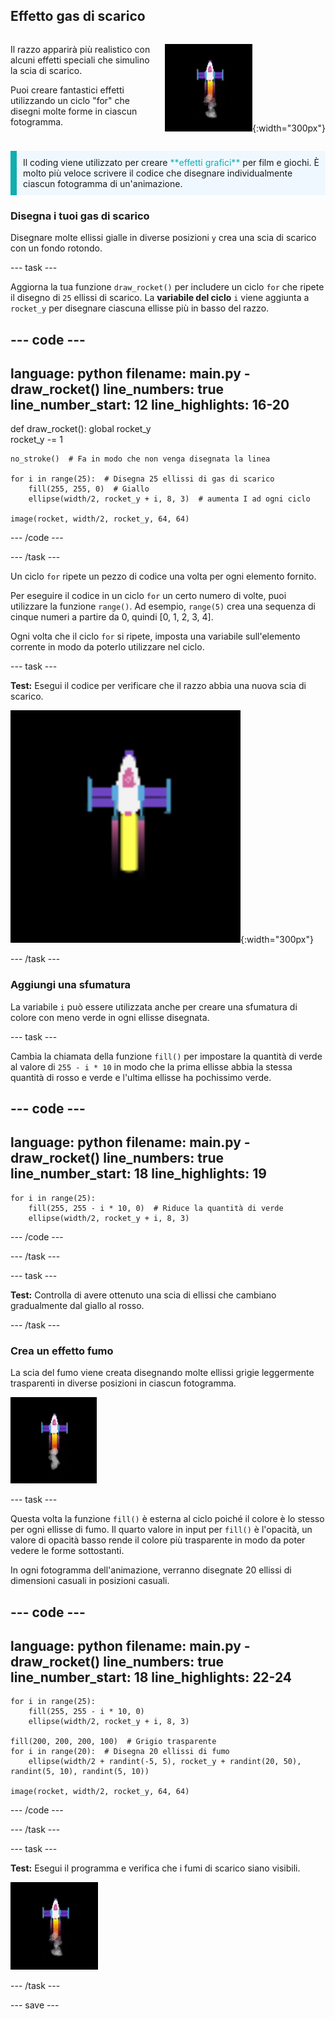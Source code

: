 ## Effetto gas di scarico

<div style="display: flex; flex-wrap: wrap">
<div style="flex-basis: 200px; flex-grow: 1; margin-right: 15px;">

Il razzo apparirà più realistico con alcuni effetti speciali che simulino la scia di scarico. 

Puoi creare fantastici effetti utilizzando un ciclo "for" che disegni molte forme in ciascun fotogramma.

</div>
<div>

![The rocket mid flight with an exhaust trail.](images/flying_rocket.gif){:width="300px"}

</div>
</div>

<p style="border-left: solid; border-width:10px; border-color: #0faeb0; background-color: aliceblue; padding: 10px;">
Il coding viene utilizzato per creare <span style="color: #0faeb0">**effetti grafici**</span> per film e giochi. È molto più veloce scrivere il codice che disegnare individualmente ciascun fotogramma di un'animazione. </p>

### Disegna i tuoi gas di scarico

Disegnare molte ellissi gialle in diverse posizioni `y` crea una scia di scarico con un fondo rotondo.

--- task ---

Aggiorna la tua funzione `draw_rocket()` per includere un ciclo `for` che ripete il disegno di `25` ellissi di scarico. La  **variabile del ciclo** `i` viene aggiunta a `rocket_y` per disegnare ciascuna ellisse più in basso del razzo.

--- code ---
---
language: python filename: main.py - draw_rocket() line_numbers: true line_number_start: 12
line_highlights: 16-20
---

def draw_rocket(): global rocket_y   
rocket_y -= 1   

    no_stroke()  # Fa in modo che non venga disegnata la linea
    
    for i in range(25):  # Disegna 25 ellissi di gas di scarico
        fill(255, 255, 0)  # Giallo
        ellipse(width/2, rocket_y + i, 8, 3)  # aumenta I ad ogni ciclo 
    
    image(rocket, width/2, rocket_y, 64, 64)


--- /code ---

--- /task ---

Un ciclo `for` ripete un pezzo di codice una volta per ogni elemento fornito.

Per eseguire il codice in un ciclo `for` un certo numero di volte, puoi utilizzare la funzione `range()`. Ad esempio, `range(5)` crea una sequenza di cinque numeri a partire da 0, quindi [0, 1, 2, 3, 4].

Ogni volta che il ciclo `for` si ripete, imposta una variabile sull'elemento corrente in modo da poterlo utilizzare nel ciclo.

--- task ---

**Test:** Esegui il codice per verificare che il razzo abbia una nuova scia di scarico.

![Un primo piano del razzo con la scia di scarico.](images/rocket_exhaust.png){:width="300px"}

--- /task ---

### Aggiungi una sfumatura

La variabile `i` può essere utilizzata anche per creare una sfumatura di colore con meno verde in ogni ellisse disegnata.

--- task ---

Cambia la chiamata della funzione `fill()` per impostare la quantità di verde al valore di `255 - i * 10` in modo che la prima ellisse abbia la stessa quantità di rosso e verde e l'ultima ellisse ha pochissimo verde.

--- code ---
---
language: python filename: main.py - draw_rocket() line_numbers: true line_number_start: 18
line_highlights: 19
---

    for i in range(25):   
        fill(255, 255 - i * 10, 0)  # Riduce la quantità di verde    
        ellipse(width/2, rocket_y + i, 8, 3)

--- /code ---

--- /task ---

--- task ---

**Test:** Controlla di avere ottenuto una scia di ellissi che cambiano gradualmente dal giallo al rosso.

--- /task ---

### Crea un effetto fumo

La scia del fumo viene creata disegnando molte ellissi grigie leggermente trasparenti in diverse posizioni in ciascun fotogramma.

![Un'animazione lenta dell'effetto fumo.](images/rocket_smoke.gif)

--- task ---

Questa volta la funzione `fill()` è esterna al ciclo poiché il colore è lo stesso per ogni ellisse di fumo. Il quarto valore in input per `fill()` è l'opacità, un valore di opacità basso rende il colore più trasparente in modo da poter vedere le forme sottostanti.

In ogni fotogramma dell'animazione, verranno disegnate 20 ellissi di dimensioni casuali in posizioni casuali.

--- code ---
---
language: python filename: main.py - draw_rocket() line_numbers: true line_number_start: 18
line_highlights: 22-24
---

    for i in range(25):  
        fill(255, 255 - i * 10, 0)   
        ellipse(width/2, rocket_y + i, 8, 3)    
    
    fill(200, 200, 200, 100)  # Grigio trasparente   
    for i in range(20):  # Disegna 20 ellissi di fumo    
        ellipse(width/2 + randint(-5, 5), rocket_y + randint(20, 50), randint(5, 10), randint(5, 10))    
    
    image(rocket, width/2, rocket_y, 64, 64)

--- /code ---

--- /task ---

--- task ---

**Test:** Esegui il programma e verifica che i fumi di scarico siano visibili.

![An animation of the rocket and exhaust trail with added smoke.](images/rocket_exhaust_circles.gif)

--- /task ---

--- save ---
